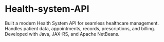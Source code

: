 # Health-system-API
Built a modern Health System API for seamless healthcare management. Handles patient data, appointments, records, prescriptions, and billing. Developed with Java, JAX-RS, and Apache NetBeans.
